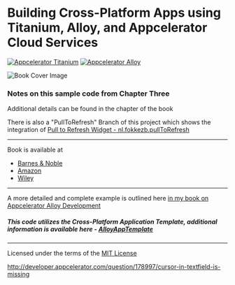
Building Cross-Platform Apps using Titanium, Alloy, and Appcelerator Cloud Services
====

[![Appcelerator Titanium](http://www-static.appcelerator.com/badges/titanium-git-badge-sq.png)](http://appcelerator.com/titanium/) [![Appcelerator Alloy](http://www-static.appcelerator.com/badges/alloy-git-badge-sq.png)](http://appcelerator.com/alloy/)


![Book Cover Image](http://ecx.images-amazon.com/images/I/519RGyDDVIL.jpg)
### Notes on this sample code from Chapter Three


Additional details can be found in the chapter of the book

There is also a "PullToRefresh" Branch of this project which shows the integration of [Pull to Refresh Widget  - nl.fokkezb.pullToRefresh](http://gitt.io/component/nl.fokkezb.pullToRefresh)

----------

Book is available at 
* [Barnes & Noble](http://www.barnesandnoble.com/w/building-cross-platform-apps-using-titanium-alloy-and-appcelerator-cloud-services-aaron-saunders/1119684143?ean=9781118673256) 
* [Amazon](http://www.amazon.com/Building-Cross-Platform-Titanium-Appcelerator-Services/dp/1118673255)
* [Wiley](http://www.wiley.com/WileyCDA/WileyTitle/productCd-1118673255.html)

----------------------------------

A more detailed and complete example is outlined here [in my book on Appcelerator Alloy Development](https://github.com/aaronksaunders/AppC-Alloy-Book)




##### This code utilizes the Cross-Platform Application Template, additional information is available here -  [AlloyAppTemplate](https://github.com/ricardoalcocer/AlloyAppTemplate)

---

Licensed under the terms of the [MIT License](http://alco.mit-license.org)


http://developer.appcelerator.com/question/178997/cursor-in-textfield-is-missing
